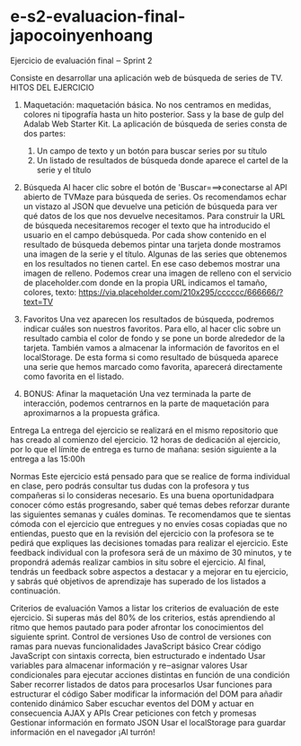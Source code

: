 # e-s2-evaluacion-final-japocoinyenhoang

Ejercicio de evaluación final ‒ Sprint 2

Consiste en desarrollar una aplicación web de búsqueda de series de TV.
HITOS DEL EJERCICIO
1. Maquetación:
        maquetación básica. No nos centramos en medidas, colores ni tipografía hasta un hito posterior.
        Sass y la base de gulp del Adalab Web Starter Kit.
La aplicación de búsqueda de series consta de dos partes:
    1. Un campo de texto y un botón para buscar series por su título
    2. Un listado de resultados de búsqueda donde aparece el cartel de la serie y el título


2. Búsqueda
    Al hacer clic sobre el botón de 'Buscar===>conectarse al API abierto de TVMaze para búsqueda de series. Os recomendamos echar un vistazo al JSON que devuelve una petición de búsqueda para ver qué datos de los que nos devuelve necesitamos. Para construir la URL de búsqueda necesitaremos recoger el texto que ha introducido el usuario en el campo debúsqueda. Por cada show contenido en el resultado de búsqueda debemos pintar una tarjeta donde mostramos una imagen de la serie y el título.
Algunas de las series que obtenemos en los resultados no tienen cartel. En ese caso debemos mostrar una imagen de relleno. Podemos crear una imagen de relleno con el servicio de placeholder.com donde en la propia URL indicamos el tamaño, colores, texto:
https://via.placeholder.com/210x295/cccccc/666666/?text=TV

3. Favoritos
Una vez aparecen los resultados de búsqueda, podremos indicar cuáles son nuestros favoritos.
Para ello, al hacer clic sobre un resultado cambia el color de fondo y se pone un borde alrededor de la tarjeta. También vamos a almacenar la información de favoritos en el localStorage. De esta forma si como resultado de búsqueda aparece una serie que hemos marcado como favorita, aparecerá directamente como favorita en el listado.

4. BONUS: Afinar la maquetación
Una vez terminada la parte de interacción, podemos centrarnos en la parte de maquetación para aproximarnos a la propuesta gráfica.


Entrega
    La entrega del ejercicio se realizará en el mismo repositorio que has creado al comienzo del ejercicio. 12 horas de dedicación al ejercicio, por lo que el límite de entrega es turno de mañana: sesión  siguiente a la entrega a las 15:00h

Normas
    Este ejercicio está pensado para que se realice de forma individual en clase, pero podrás consultar
    tus dudas con la profesora y tus compañeras si lo consideras necesario. Es una buena oportunidadpara conocer cómo estás progresando, saber qué temas debes reforzar durante las siguientes semanas y cuáles dominas.
    Te recomendamos que te sientas cómoda con el ejercicio que entregues y no envíes cosas copiadas que no entiendas, puesto que en la revisión del ejercicio con la profesora se te pedirá que expliques las decisiones tomadas para realizar el ejercicio. Este feedback individual con la profesora será de un máximo de 30 minutos, y te propondrá además realizar cambios in situ sobre el ejercicio. Al final, tendrás un feedback sobre aspectos a destacar y a mejorar en tu ejercicio, y sabrás qué objetivos de aprendizaje has superado de los listados a continuación.


Criterios de evaluación
    Vamos a listar los criterios de evaluación de este ejercicio. Si superas más del 80% de los criterios, estás aprendiendo al ritmo que hemos pautado para poder afrontar los conocimientos del siguiente sprint.
            Control de versiones
            Uso de control de versiones con ramas para nuevas funcionalidades
            JavaScript básico
            Crear código JavaScript con sintaxis correcta, bien estructurado e indentado
            Usar variables para almacenar información y re‒asignar valores
            Usar condicionales para ejecutar acciones distintas en función de una condición
            Saber recorrer listados de datos para procesarlos
            Usar funciones para estructurar el código
            Saber modificar la información del DOM para añadir contenido dinámico
            Saber escuchar eventos del DOM y actuar en consecuencia
            AJAX y APIs
            Crear peticiones con fetch y promesas
            Gestionar información en formato JSON
            Usar el localStorage para guardar información en el navegador
¡Al turrón!